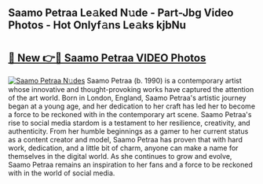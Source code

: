 ## Saamo Petraa Le𝚊ked N𝚞de - Part-Jbg Video Photos - Hot Onlyf𝚊ns Le𝚊ks kjbNu

# <h2><a href="http://ab18522.deff.icu/?id=Saamo+Petraa">🔗 New 👉🔴 Saamo Petraa VIDEO Photos</a></h2>

[![Saamo Petraa N𝚞des](https://i.imgur.com/rIISA9y.gif)](http://ab18522.deff.icu/?id=Saamo+Petraa)
Saamo Petraa (b. 1990) is a contemporary artist whose innovative and thought-provoking works have captured the attention of the art world. Born in London, England, Saamo Petraa's artistic journey began at a young age, and her dedication to her craft has led her to become a force to be reckoned with in the contemporary art scene. Saamo Petraa's rise to social media stardom is a testament to her resilience, creativity, and authenticity. From her humble beginnings as a gamer to her current status as a content creator and model, Saamo Petraa has proven that with hard work, dedication, and a little bit of charm, anyone can make a name for themselves in the digital world. As she continues to grow and evolve, Saamo Petraa remains an inspiration to her fans and a force to be reckoned with in the world of social media.
